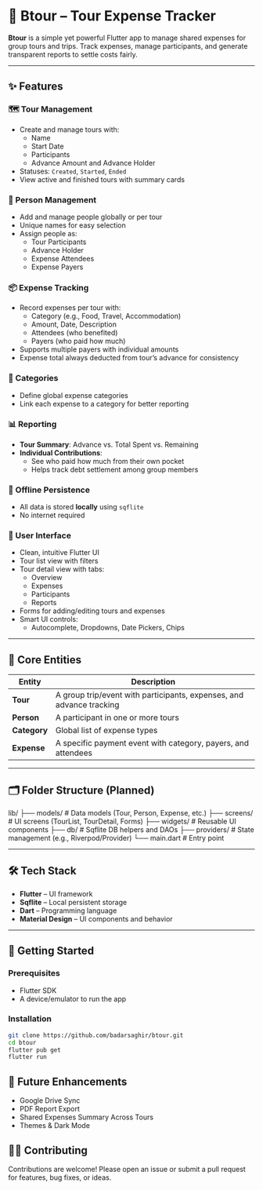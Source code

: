 # 🧳 Btour – Tour Expense Tracker

**Btour** is a simple yet powerful Flutter app to manage shared expenses for group tours and trips. Track expenses, manage participants, and generate transparent reports to settle costs fairly.

---

## ✨ Features

### 🗺️ Tour Management
- Create and manage tours with:
  - Name
  - Start Date
  - Participants
  - Advance Amount and Advance Holder
- Statuses: `Created`, `Started`, `Ended`
- View active and finished tours with summary cards

### 👥 Person Management
- Add and manage people globally or per tour
- Unique names for easy selection
- Assign people as:
  - Tour Participants
  - Advance Holder
  - Expense Attendees
  - Expense Payers

### 📦 Expense Tracking
- Record expenses per tour with:
  - Category (e.g., Food, Travel, Accommodation)
  - Amount, Date, Description
  - Attendees (who benefited)
  - Payers (who paid how much)
- Supports multiple payers with individual amounts
- Expense total always deducted from tour’s advance for consistency

### 🧾 Categories
- Define global expense categories
- Link each expense to a category for better reporting

### 📊 Reporting
- **Tour Summary**: Advance vs. Total Spent vs. Remaining
- **Individual Contributions**:
  - See who paid how much from their own pocket
  - Helps track debt settlement among group members

### 💾 Offline Persistence
- All data is stored **locally** using `sqflite`
- No internet required

### 📱 User Interface
- Clean, intuitive Flutter UI
- Tour list view with filters
- Tour detail view with tabs:
  - Overview
  - Expenses
  - Participants
  - Reports
- Forms for adding/editing tours and expenses
- Smart UI controls:
  - Autocomplete, Dropdowns, Date Pickers, Chips

---

## 🧱 Core Entities

| Entity     | Description |
|------------|-------------|
| **Tour**   | A group trip/event with participants, expenses, and advance tracking |
| **Person** | A participant in one or more tours |
| **Category** | Global list of expense types |
| **Expense** | A specific payment event with category, payers, and attendees |

---

## 🗂️ Folder Structure (Planned)

lib/
├── models/ # Data models (Tour, Person, Expense, etc.)
├── screens/ # UI screens (TourList, TourDetail, Forms)
├── widgets/ # Reusable UI components
├── db/ # Sqflite DB helpers and DAOs
├── providers/ # State management (e.g., Riverpod/Provider)
└── main.dart # Entry point


---

## 🛠️ Tech Stack

- **Flutter** – UI framework
- **Sqflite** – Local persistent storage
- **Dart** – Programming language
- **Material Design** – UI components and behavior

---

## 🚀 Getting Started

### Prerequisites

- Flutter SDK
- A device/emulator to run the app

### Installation

```bash
git clone https://github.com/badarsaghir/btour.git
cd btour
flutter pub get
flutter run
```

## 📌 Future Enhancements
- Google Drive Sync
- PDF Report Export
- Shared Expenses Summary Across Tours
- Themes & Dark Mode

## 🧑‍💻 Contributing

Contributions are welcome! Please open an issue or submit a pull request for features, bug fixes, or ideas.

